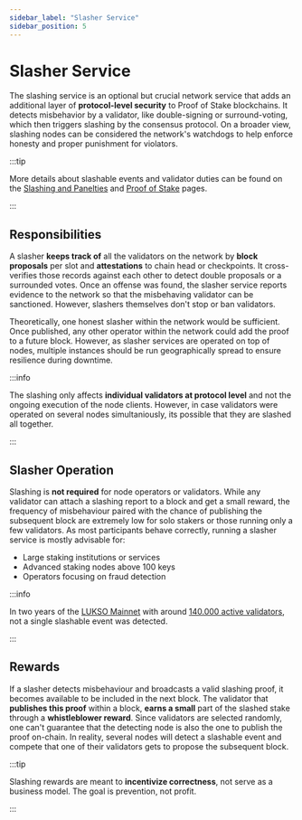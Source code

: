 ```yaml
---
sidebar_label: "Slasher Service"
sidebar_position: 5
---
```


# Slasher Service

The slashing service is an optional but crucial network service that adds an additional layer of **protocol-level security** to Proof of Stake blockchains. It detects misbehavior by a validator, like double-signing or surround-voting, which then triggers slashing by the consensus protocol. On a broader view, slashing nodes can be considered the network's watchdogs to help enforce honesty and proper punishment for violators.

:::tip

More details about slashable events and validator duties can be found on the [Slashing and Panelties](/docs/theory/blockchain-knowledge/slashing-and-panelties.md) and [Proof of Stake](/docs/theory/blockchain-knowledge/proof-of-stake.md) pages.

:::

## Responsibilities

A slasher **keeps track of** all the validators on the network by **block proposals** per slot and **attestations** to chain head or checkpoints. It cross-verifies those records against each other to detect double proposals or a surrounded votes. Once an offense was found, the slasher service reports evidence to the network so that the misbehaving validator can be sanctioned. However, slashers themselves don't stop or ban validators.

Theoretically, one honest slasher within the network would be sufficient. Once published, any other operator within the network could add the proof to a future block. However, as slasher services are operated on top of nodes, multiple instances should be run geographically spread to ensure resilience during downtime.

:::info

The slashing only affects **individual validators at protocol level** and not the ongoing execution of the node clients. However, in case validators were operated on several nodes simultaniously, its possible that they are slashed all together.

:::

## Slasher Operation

Slashing is **not required** for node operators or validators. While any validator can attach a slashing report to a block and get a small reward, the frequency of misbehaviour paired with the chance of publishing the subsequent block are extremely low for solo stakers or those running only a few validators. As most participants behave correctly, running a slasher service is mostly advisable for:

- Large staking institutions or services
- Advanced staking nodes above 100 keys
- Operators focusing on fraud detection

:::info

In two years of the [LUKSO Mainnet](https://explorer.lukso.network/block/0x0f1192332bf25788a44610f912a3ac38342051707720afff667b4744785bfc79) with around [140.000 active validators](https://explorer.consensus.mainnet.lukso.network/), not a single slashable event was detected.

:::

## Rewards

If a slasher detects misbehaviour and broadcasts a valid slashing proof, it becomes available to be included in the next block. The validator that **publishes this proof** within a block, **earns a small** part of the slashed stake through a **whistleblower reward**. Since validators are selected randomly, one can't guarantee that the detecting node is also the one to publish the proof on-chain. In reality, several nodes will detect a slashable event and compete that one of their validators gets to propose the subsequent block.

:::tip

Slashing rewards are meant to **incentivize correctness**, not serve as a business model. The goal is prevention, not profit.

:::
